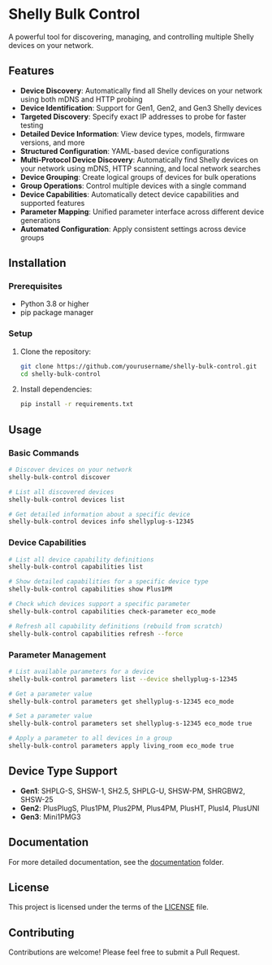 # Shelly Bulk Control

A powerful tool for discovering, managing, and controlling multiple Shelly devices on your network.

## Features

- **Device Discovery**: Automatically find all Shelly devices on your network using both mDNS and HTTP probing
- **Device Identification**: Support for Gen1, Gen2, and Gen3 Shelly devices
- **Targeted Discovery**: Specify exact IP addresses to probe for faster testing
- **Detailed Device Information**: View device types, models, firmware versions, and more
- **Structured Configuration**: YAML-based device configurations
- **Multi-Protocol Device Discovery**: Automatically find Shelly devices on your network using mDNS, HTTP scanning, and local network searches
- **Device Grouping**: Create logical groups of devices for bulk operations
- **Group Operations**: Control multiple devices with a single command
- **Device Capabilities**: Automatically detect device capabilities and supported features
- **Parameter Mapping**: Unified parameter interface across different device generations
- **Automated Configuration**: Apply consistent settings across device groups

## Installation

### Prerequisites

- Python 3.8 or higher
- pip package manager

### Setup

1. Clone the repository:
   ```bash
   git clone https://github.com/yourusername/shelly-bulk-control.git
   cd shelly-bulk-control
   ```

2. Install dependencies:
   ```bash
   pip install -r requirements.txt
   ```

## Usage

### Basic Commands

```bash
# Discover devices on your network
shelly-bulk-control discover

# List all discovered devices
shelly-bulk-control devices list

# Get detailed information about a specific device
shelly-bulk-control devices info shellyplug-s-12345
```

### Device Capabilities

```bash
# List all device capability definitions
shelly-bulk-control capabilities list

# Show detailed capabilities for a specific device type
shelly-bulk-control capabilities show Plus1PM

# Check which devices support a specific parameter
shelly-bulk-control capabilities check-parameter eco_mode

# Refresh all capability definitions (rebuild from scratch)
shelly-bulk-control capabilities refresh --force
```

### Parameter Management

```bash
# List available parameters for a device
shelly-bulk-control parameters list --device shellyplug-s-12345

# Get a parameter value
shelly-bulk-control parameters get shellyplug-s-12345 eco_mode

# Set a parameter value
shelly-bulk-control parameters set shellyplug-s-12345 eco_mode true

# Apply a parameter to all devices in a group
shelly-bulk-control parameters apply living_room eco_mode true
```

## Device Type Support

- **Gen1**: SHPLG-S, SHSW-1, SH2.5, SHPLG-U, SHSW-PM, SHRGBW2, SHSW-25
- **Gen2**: PlusPlugS, Plus1PM, Plus2PM, Plus4PM, PlusHT, PlusI4, PlusUNI
- **Gen3**: Mini1PMG3

## Documentation

For more detailed documentation, see the [documentation](./documentation) folder.

## License

This project is licensed under the terms of the [LICENSE](LICENSE) file.

## Contributing

Contributions are welcome! Please feel free to submit a Pull Request.
